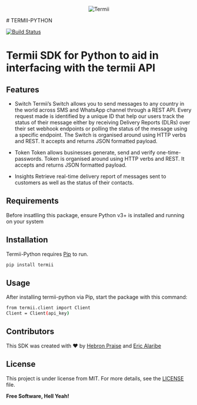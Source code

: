 <p align="center">
    <img title="Termii" src="https://termii.com/assets/images/logo.png"/>
</p>
# TERMII-PYTHON

[![Build Status](https://travis-ci.org/joemccann/dillinger.svg?branch=master)](https://github.com/panam-py/termii-python/releases/tag/v_0.1.0)

# Termii SDK for Python to aid in interfacing with the termii API

## Features

- Switch
Termii’s Switch allows you to send messages to any country in the world across SMS and WhatsApp channel through a REST API. Every request made is identified by a unique ID that help our users track the status of their message either by receiving Delivery Reports (DLRs) over their set webhook endpoints or polling the status of the message using a specific endpoint. The Switch is organised around using HTTP verbs and REST. It accepts and returns JSON formatted payload.

- Token
Token allows businesses generate, send and verify one-time-passwords. Token is organised around using HTTP verbs and REST. It accepts and returns JSON formatted payload.

- Insights
Retrieve real-time delivery report of messages sent to customers as well as the status of their contacts.

## Requirements
Before insatlling this package, ensure Python v3+ is installed and running on your system

## Installation

Termii-Python requires [Pip](https://pypi.org/) to run.

```sh
pip install termii
```

## Usage

After installing termii-python via Pip, start the package with this command:

```sh
from termii.client import Client
Client = Client(api_key)
```

## Contributors
This SDK was created with ❤ by [Hebron Praise](https://github.com/panam-py) and [Eric Alaribe](https://github.com/smith2eric)

## License

This project is under license from MIT. For more details, see the [LICENSE](https://github.com/panam-py/termii-python/blob/main/LICENSE) file.

**Free Software, Hell Yeah!**


